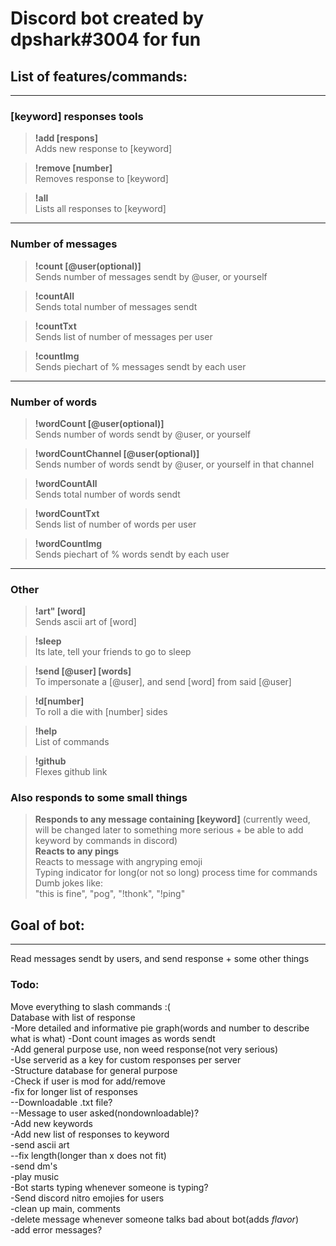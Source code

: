 # Discord bot created by dpshark#3004 for fun

## List of features/commands:
----------------------------

### [keyword] responses tools

>**!add [respons]**     
>   Adds new response to [keyword]   

>**!remove [number]**   
>    Removes response to [keyword]

>**!all**       
>   Lists all responses to [keyword]

----

### Number of messages

>**!count [@user(optional)]**      
>   Sends number of messages sendt by @user, or yourself

>**!countAll**      
>   Sends total number of messages sendt 

>**!countTxt**  
>   Sends list of number of messages per user    

>**!countImg**   
>   Sends piechart of % messages sendt by each user     

----

### Number of words

>**!wordCount [@user(optional)]**   
>   Sends number of words sendt by @user, or yourself

>**!wordCountChannel [@user(optional)]**    
>   Sends number of words sendt by @user, or yourself in that channel

>**!wordCountAll**      
>   Sends total number of words sendt 

>**!wordCountTxt**  
>   Sends list of number of words per user    

>**!wordCountImg**   
>   Sends piechart of % words sendt by each user 

----

### Other

>**!art" [word]**   
>   Sends ascii art of [word]

>**!sleep**     
>   Its late, tell your friends to go to sleep

>**!send [@user] [words]**      
>   To impersonate a [@user], and send [word] from said [@user] 

>**!d[number]**     
>   To roll a die with [number] sides

>**!help**  
>   List of commands

>**!github**    
>   Flexes github link
### Also responds to some small things

>**Responds to any message containing [keyword]**      (currently weed, will be changed later to something more serious + be able to add keyword by commands in discord)  
>**Reacts to any pings**  
>   Reacts to message with angryping emoji     
>Typing indicator for long(or not so long) process time for commands   
>Dumb jokes like:   
> "this is fine", "pog", "!thonk", "!ping"


## Goal of bot:
-----
Read messages sendt by users, and send response + some other things

### Todo:
Move everything to slash commands :(    
Database with list of response    
-More detailed and informative pie graph(words and number to describe what is what) 
-Dont count images as words sendt  
-Add general purpose use, non weed response(not very serious)   
-Use serverid as a key for custom responses per server    
-Structure database for general purpose     
-Check if user is mod for add/remove    
-fix for longer list of responses   
--Downloadable .txt file?   
--Message to user asked(nondownloadable)?   
-Add new keywords   
-Add new list of responses to keyword    
-send ascii art     
--fix length(longer than x does not fit)    
-send dm's      
-play music          
-Bot starts typing whenever someone is typing?      
-Send discord nitro emojies for users       
-clean up main, comments        
-delete message whenever someone talks bad about bot(adds *flavor*)     
-add error messages?